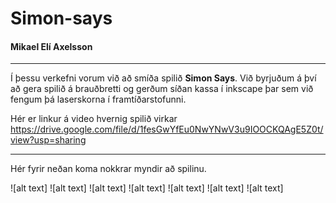 # Simon-says
#### Mikael Elí Axelsson

---

Í þessu verkefni vorum við að smíða spilið **Simon Says**. Við byrjuðum á því að gera spilið á brauðbretti og gerðum síðan kassa í inkscape þar sem við fengum þá laserskorna í framtíðarstofunni.

Hér er linkur á video hvernig spilið virkar https://drive.google.com/file/d/1fesGwYfEu0NwYNwV3u9IOOCKQAgE5Z0t/view?usp=sharing

---

Hér fyrir neðan koma nokkrar myndir að spilinu.

![alt text]
![alt text]
![alt text]
![alt text]
![alt text]
![alt text]
![alt text]
